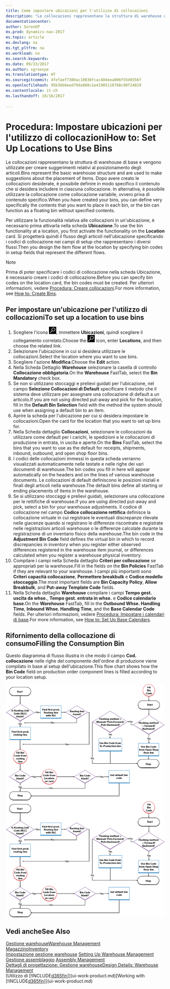 ```yaml
---
title: Come impostare ubicazioni per l'utilizzo di collocazioni
description: "Le collocazioni rappresentano la struttura di warehouse di base e vengono utilizzate per creare suggerimenti relativi al posizionamento degli articoli. Dopo avere creato le collocazioni desiderate, è possibile definire in modo specifico il contenuto che si desidera includere in ciascuna collocazione. In alternativa, è possibile utilizzare la collocazione come collocazione variabile, ovvero priva di contenuto specifico."
documentationcenter: 
author: SorenGP
ms.prod: dynamics-nav-2017
ms.topic: article
ms.devlang: na
ms.tgt_pltfrm: na
ms.workload: na
ms.search.keywords: 
ms.date: 09/23/2017
ms.author: sgroespe
ms.translationtype: HT
ms.sourcegitcommit: 4fefaef7380ac10836fcac404eea006f55d8556f
ms.openlocfilehash: 95b36b6eed79da868c1e41905110788c90f24829
ms.contentlocale: it-ch
ms.lasthandoff: 10/16/2017

---
```

# <a name="how-to-set-up-locations-to-use-bins"></a><span data-ttu-id="06a02-104">Procedura: Impostare ubicazioni per l'utilizzo di collocazioni</span><span class="sxs-lookup"><span data-stu-id="06a02-104">How to: Set Up Locations to Use Bins</span></span>
<span data-ttu-id="06a02-105">Le collocazioni rappresentano la struttura di warehouse di base e vengono utilizzate per creare suggerimenti relativi al posizionamento degli articoli.</span><span class="sxs-lookup"><span data-stu-id="06a02-105">Bins represent the basic warehouse structure and are used to make suggestions about the placement of items.</span></span> <span data-ttu-id="06a02-106">Dopo avere creato le collocazioni desiderate, è possibile definire in modo specifico il contenuto che si desidera includere in ciascuna collocazione. In alternativa, è possibile utilizzare la collocazione come collocazione variabile, ovvero priva di contenuto specifico.</span><span class="sxs-lookup"><span data-stu-id="06a02-106">When you have created your bins, you can define very specifically the contents that you want to place in each bin, or the bin can function as a floating bin without specified contents.</span></span>  

<span data-ttu-id="06a02-107">Per utilizzare la funzionalità relativa alle collocazioni in un'ubicazione, è necessario prima attivarla nella scheda **Ubicazione**.</span><span class="sxs-lookup"><span data-stu-id="06a02-107">To use the bin functionality at a location, you first activate the functionality on the **Location** card.</span></span> <span data-ttu-id="06a02-108">Si progetterà quindi il flusso degli articoli nell'ubicazione specificando i codici di collocazione nei campi di setup che rappresentano i diversi flussi.</span><span class="sxs-lookup"><span data-stu-id="06a02-108">Then you design the item flow at the location by specifying bin codes in setup fields that represent the different flows.</span></span>  

> [!NOTE]  
>  <span data-ttu-id="06a02-109">Prima di poter specificare i codici di collocazione nella scheda Ubicazione, è necessario creare i codici di collocazione.</span><span class="sxs-lookup"><span data-stu-id="06a02-109">Before you can specify bin codes on the location card, the bin codes must be created.</span></span> <span data-ttu-id="06a02-110">Per ulteriori informazioni, vedere [Procedura: Creare collocazioni](warehouse-how-to-create-individual-bins.md).</span><span class="sxs-lookup"><span data-stu-id="06a02-110">For more information, see [How to: Create Bins](warehouse-how-to-create-individual-bins.md).</span></span>  

## <a name="to-set-up-a-location-to-use-bins"></a><span data-ttu-id="06a02-111">Per impostare un'ubicazione per l'utilizzo di collocazioni</span><span class="sxs-lookup"><span data-stu-id="06a02-111">To set up a location to use bins</span></span>  
1.  <span data-ttu-id="06a02-112">Scegliere l'icona ![Cerca pagina o report](media/ui-search/search_small.png "icona Cerca pagina o report"), immettere **Ubicazioni**, quindi scegliere il collegamento correlato.</span><span class="sxs-lookup"><span data-stu-id="06a02-112">Choose the ![Search for Page or Report](media/ui-search/search_small.png "Search for Page or Report icon") icon, enter **Locations**, and then choose the related link.</span></span>  
2.  <span data-ttu-id="06a02-113">Selezionare l'ubicazione in cui si desidera utilizzare le collocazioni.</span><span class="sxs-lookup"><span data-stu-id="06a02-113">Select the location where you want to use bins.</span></span>  
3.  <span data-ttu-id="06a02-114">Scegliere l'azione **Modifica**.</span><span class="sxs-lookup"><span data-stu-id="06a02-114">Choose the **Edit** action.</span></span>  
4.  <span data-ttu-id="06a02-115">Nella Scheda Dettaglio **Warehouse** selezionare la casella di controllo **Collocazione obbligatoria**.</span><span class="sxs-lookup"><span data-stu-id="06a02-115">On the **Warehouse** FastTab, select the **Bin Mandatory** check box.</span></span>  
5.  <span data-ttu-id="06a02-116">Se non si utilizzano stoccaggi e prelievi guidati per l'ubicazione, nel campo **Selezione Collocazioni di Default** specificare il metodo che il sistema deve utilizzare per assegnare una collocazione di default a un articolo.</span><span class="sxs-lookup"><span data-stu-id="06a02-116">If you are not using directed put-away and pick for the location, fill in the **Default Bin Selection** field with the method the system should use when assigning a default bin to an item.</span></span>  
6.  <span data-ttu-id="06a02-117">Aprire la scheda per l'ubicazione per cui si desidera impostare le collocazioni.</span><span class="sxs-lookup"><span data-stu-id="06a02-117">Open the card for the location that you want to set up bins for.</span></span>
7.  <span data-ttu-id="06a02-118">Nella Scheda dettaglio **Collocazioni**, selezionare le collocazioni da utilizzare come default per i carichi, le spedizioni e le collocazioni di produzione in entrata, in uscita e aperte.</span><span class="sxs-lookup"><span data-stu-id="06a02-118">On the **Bins** FastTab, select the bins that you want to use as the default for receipts, shipments, inbound, outbound, and open shop floor bins.</span></span>  
8.  <span data-ttu-id="06a02-119">I codici delle collocazioni immessi in questa scheda verranno visualizzati automaticamente nelle testate e nelle righe dei vari documenti di warehouse.</span><span class="sxs-lookup"><span data-stu-id="06a02-119">The bin codes you fill in here will appear automatically on the headers and on the lines of various warehouse documents.</span></span> <span data-ttu-id="06a02-120">Le collocazioni di default definiscono le posizioni iniziali e finali degli articoli nella warehouse.</span><span class="sxs-lookup"><span data-stu-id="06a02-120">The default bins define all starting or ending placements of items in the warehouse.</span></span>  
9.  <span data-ttu-id="06a02-121">Se si utilizzano stoccaggi e prelievi guidati, selezionare una collocazione per le rettifiche di warehouse.</span><span class="sxs-lookup"><span data-stu-id="06a02-121">If you are using directed put-away and pick, select a bin for your warehouse adjustments.</span></span> <span data-ttu-id="06a02-122">Il codice di collocazione nel campo **Codice collocazione rettifica** definisce la collocazione virtuale in cui registrare le eventuali discrepanze rilevate nelle giacenze quando si registrano le differenze riscontrate e registrate nelle registrazioni articoli warehouse o le differenze calcolate durante la registrazione di un inventario fisico della warehouse.</span><span class="sxs-lookup"><span data-stu-id="06a02-122">The bin code in the **Adjustment Bin Code** field defines the virtual bin in which to record discrepancies in inventory when you register either observed differences registered in the warehouse item journal, or differences calculated when you register a warehouse physical inventory.</span></span>  
10. <span data-ttu-id="06a02-123">Compilare i campi nella Scheda dettaglio **Criteri per collocazione** se appropriati per la warehouse.</span><span class="sxs-lookup"><span data-stu-id="06a02-123">Fill in the fields on the **Bin Policies** FastTab if they are relevant to your warehouse.</span></span> <span data-ttu-id="06a02-124">I campi più importanti sono **Criteri capacità collocazione**, **Permettere breakbulk** e **Codice modello stoccaggio**.</span><span class="sxs-lookup"><span data-stu-id="06a02-124">The most important fields are **Bin Capacity Policy**, **Allow Breakbulk**, and **Put-away Template Code** fields.</span></span>  
11. <span data-ttu-id="06a02-125">Nella Scheda dettaglio **Warehouse** compilare i campi **Tempo gest. uscita da whse.**, **Tempo gest. entrata in whse.** e **Codice calendario base**.</span><span class="sxs-lookup"><span data-stu-id="06a02-125">On the **Warehouse** FastTab, fill in the **Outbound Whse. Handling Time**, **Inbound Whse. Handling Time**, and the **Base Calendar Code** fields.</span></span> <span data-ttu-id="06a02-126">Per ulteriori informazioni, vedere [Procedura: Impostare i calendari di base](across-how-to-assign-base-calendars.md).</span><span class="sxs-lookup"><span data-stu-id="06a02-126">For more information, see [How to: Set Up Base Calendars](across-how-to-assign-base-calendars.md).</span></span>

## <a name="filling-the-consumption-bin"></a><span data-ttu-id="06a02-127">Rifornimento della collocazione di consumo</span><span class="sxs-lookup"><span data-stu-id="06a02-127">Filling the Consumption Bin</span></span>
<span data-ttu-id="06a02-128">Questo diagramma di flusso illustra in che modo il campo **Cod. collocazione** nelle righe del componente dell'ordine di produzione viene compilato in base al setup dell'ubicazione.</span><span class="sxs-lookup"><span data-stu-id="06a02-128">This flow chart shows how the **Bin Code** field on production order component lines is filled according to your location setup.</span></span>

<span data-ttu-id="06a02-129">![Diagramma di flusso collocazione](media/binflow.png "BinFlow")</span><span class="sxs-lookup"><span data-stu-id="06a02-129">![Bin flow chart](media/binflow.png "BinFlow")</span></span>  

## <a name="see-also"></a><span data-ttu-id="06a02-130">Vedi anche</span><span class="sxs-lookup"><span data-stu-id="06a02-130">See Also</span></span>
[<span data-ttu-id="06a02-131">Gestione warehouse</span><span class="sxs-lookup"><span data-stu-id="06a02-131">Warehouse Management</span></span>](warehouse-manage-warehouse.md)  
[<span data-ttu-id="06a02-132">Magazzino</span><span class="sxs-lookup"><span data-stu-id="06a02-132">Inventory</span></span>](inventory-manage-inventory.md)  
<span data-ttu-id="06a02-133">[Impostazione gestione warehouse](warehouse-setup-warehouse.md)   </span><span class="sxs-lookup"><span data-stu-id="06a02-133">[Setting Up Warehouse Management](warehouse-setup-warehouse.md)   </span></span>  
<span data-ttu-id="06a02-134">[Gestione assemblaggio](assembly-assemble-items.md)  </span><span class="sxs-lookup"><span data-stu-id="06a02-134">[Assembly Management](assembly-assemble-items.md)  </span></span>  
[<span data-ttu-id="06a02-135">Dettagli di progettazione: Gestione warehouse</span><span class="sxs-lookup"><span data-stu-id="06a02-135">Design Details: Warehouse Management</span></span>](design-details-warehouse-management.md)  
<span data-ttu-id="06a02-136">[Utilizzo di [!INCLUDE[d365fin](includes/d365fin_md.md)]](ui-work-product.md)</span><span class="sxs-lookup"><span data-stu-id="06a02-136">[Working with [!INCLUDE[d365fin](includes/d365fin_md.md)]](ui-work-product.md)</span></span>

